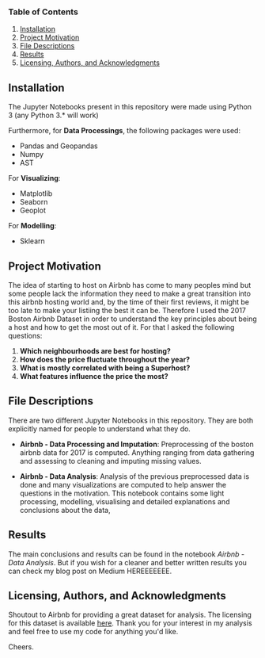 ### Table of Contents

1. [Installation](#installation)
2. [Project Motivation](#motivation)
3. [File Descriptions](#descriptions)
4. [Results](#results)
5. [Licensing, Authors, and Acknowledgments](#licensing)

## Installation<a name="installation"></a>

The Jupyter Notebooks present in this repository were made using Python 3 (any Python 3.* will work)

Furthermore, for **Data Processings**, the following packages were used:

- Pandas and Geopandas
- Numpy
- AST

For **Visualizing**:

- Matplotlib
- Seaborn
- Geoplot

For **Modelling**:

- Sklearn

## Project Motivation<a name="motivation"></a>

The idea of starting to host on Airbnb has come to many peoples mind but some people lack the information they need to make a great transition into this airbnb hosting world and, by the time of their first reviews, it might be too late to make your listiing the best it can be. Therefore I used the 2017 Boston Airbnb Dataset in order to understand the key principles about being a host and how to get the most out of it. For that I asked the following questions:

1. **Which neighbourhoods are best for hosting?**
2. **How does the price fluctuate throughout the year?**
3. **What is mostly correlated with being a Superhost?**
4. **What features influence the price the most?**

## File Descriptions<a name="descriptions"></a>

There are two different Jupyter Notebooks in this repository. They are both explicitly named for people to understand what they do. 

- **Airbnb - Data Processing and Imputation**: Preprocessing of the boston airbnb data for 2017 is computed. Anything ranging from data gathering and assessing to cleaning and imputing missing values. 

- **Airbnb - Data Analysis**: Analysis of the previous preprocessed data is done and many visualizations are computed to help answer the questions in the motivation. This notebook contains some light processing, modelling, visualising and detailed explanations and conclusions about the data,

## Results<a name="results"></a>

The main conclusions and results can be found in the notebook *Airbnb - Data Analysis*. But if you wish for a cleaner and better written results you can check my blog post on Medium HEREEEEEEE.

## Licensing, Authors, and Acknowledgments<a name="licensing"></a>

Shoutout to Airbnb for providing a great dataset for analysis. The licensing for this dataset is available [here](https://www.kaggle.com/airbnb/boston). Thank you for your interest in my analysis and feel free to use my code for anything you'd like. 

Cheers.
